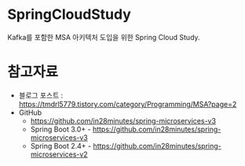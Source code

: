 # SpringCloudStudy
Kafka를 포함한 MSA 아키텍처 도입을 위한 Spring Cloud Study.

# 참고자료
- 블로그 포스트 : https://tmdrl5779.tistory.com/category/Programming/MSA?page=2  
- GitHub
  - https://github.com/in28minutes/spring-microservices-v3
  - Spring Boot 3.0+ - https://github.com/in28minutes/spring-microservices-v3
  - Spring Boot 2.4+ - https://github.com/in28minutes/spring-microservices-v2
